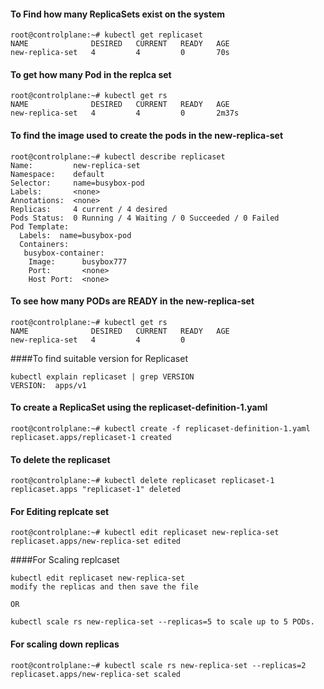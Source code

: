 #### To Find how many ReplicaSets exist on the system

```
root@controlplane:~# kubectl get replicaset
NAME              DESIRED   CURRENT   READY   AGE
new-replica-set   4         4         0       70s
```

#### To get how many Pod in the replca set

```
root@controlplane:~# kubectl get rs
NAME              DESIRED   CURRENT   READY   AGE
new-replica-set   4         4         0       2m37s
```

#### To find the image used to create the pods in the new-replica-set

```
root@controlplane:~# kubectl describe replicaset
Name:         new-replica-set
Namespace:    default
Selector:     name=busybox-pod
Labels:       <none>
Annotations:  <none>
Replicas:     4 current / 4 desired
Pods Status:  0 Running / 4 Waiting / 0 Succeeded / 0 Failed
Pod Template:
  Labels:  name=busybox-pod
  Containers:
   busybox-container:
    Image:      busybox777
    Port:       <none>
    Host Port:  <none>
```

#### To see how many PODs are READY in the new-replica-set

```
root@controlplane:~# kubectl get rs
NAME              DESIRED   CURRENT   READY   AGE
new-replica-set   4         4         0   
```
####To find suitable version for Replicaset

```
kubectl explain replicaset | grep VERSION
VERSION:  apps/v1
```

#### To create a ReplicaSet using the replicaset-definition-1.yaml

```
root@controlplane:~# kubectl create -f replicaset-definition-1.yaml
replicaset.apps/replicaset-1 created
```

#### To delete the replicaset

```
root@controlplane:~# kubectl delete replicaset replicaset-1
replicaset.apps "replicaset-1" deleted
```

#### For Editing replcate set

```
root@controlplane:~# kubectl edit replicaset new-replica-set
replicaset.apps/new-replica-set edited
```

####For Scaling replcaset 

```
kubectl edit replicaset new-replica-set
modify the replicas and then save the file

OR

kubectl scale rs new-replica-set --replicas=5 to scale up to 5 PODs.
```
#### For scaling down replicas 

```
root@controlplane:~# kubectl scale rs new-replica-set --replicas=2
replicaset.apps/new-replica-set scaled
```



